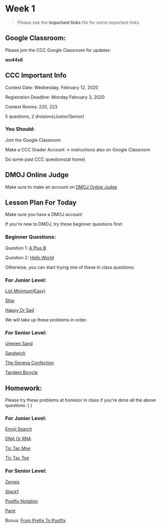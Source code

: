 # Week 1

> Please see the **important links** file for some important links

## Google Classroom: 

Please join the CCC Google Classroom for updates: 

**wu44s6** 

## CCC Important Info

Contest Date: Wednesday, February 12, 2020

Registration Deadline: Monday February 3, 2020

Contest Rooms: 220, 223

5 questions, 2 divisions(Junior/Senior)

### You Should: 

Join the Google Classroom

Make a CCC Grader Account -> instructions also on Google Classroom

Do some past CCC questions(at home)

## DMOJ Online Judge

Make sure to make an account on [DMOJ Online Judge](https://dmoj.ca/)

## Lesson Plan For Today

Make sure you have a DMOJ account

If you're new to DMOJ, try these beginner questions first: 

### Beginner Questions: 

Question 1: [A Plus B](https://dmoj.ca/problem/aplusb)

Question 2: [Hello World](https://dmoj.ca/problem/helloworld)

Otherwise, you can start trying one of these in class questions: 

### For Junior Level: 

[List Minimum(Easy)](https://dmoj.ca/problem/bf1easy) 

[Ship](https://dmoj.ca/problem/seed1) 

[Happy Or Sad](https://dmoj.ca/problem/ccc15j2) 

We will take up these problems in order. 

### For Senior Level: 

[Uneven Sand](https://dmoj.ca/problem/seed2)

[Sandwich](https://dmoj.ca/problem/sandwich)

[The Geneva Confection](https://dmoj.ca/problem/ccc14s3)

[Tandem Bicycle](https://dmoj.ca/problem/ccc16s2)

## Homework: 

Please try these problems at home(or in class if you're done all the above questions :) )

### For Junior Level: 

[Emoji Search](https://dmoj.ca/problem/emojisearch)

[DNA Or RNA](https://dmoj.ca/problem/dmopc18c6p1)

[Tic Tac Moe](https://dmoj.ca/problem/gfssoc1j4)

[Tic Tac Toe](https://dmoj.ca/problem/hkccc08j4)

### For Senior Level: 

[Zeroes](https://dmoj.ca/problem/dmopc16c2p4)

[Stack1](https://dmoj.ca/problem/gfssoc1j4)

[Postfix Notation](https://dmoj.ca/problem/postfix)

[Paint](https://dmoj.ca/problem/pacnw16h)

Bonus: [From Prefix To Postfix](https://dmoj.ca/problem/ccc08j4)